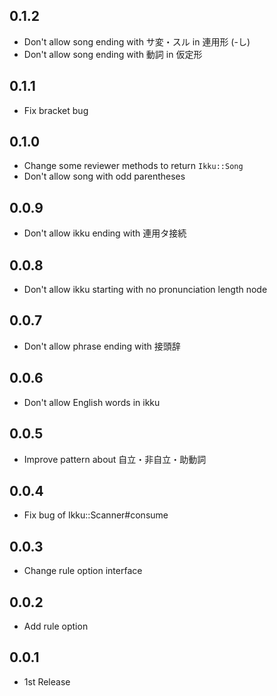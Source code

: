 ## 0.1.2
- Don't allow song ending with サ変・スル in 連用形 (-し)
- Don't allow song ending with 動詞 in 仮定形

## 0.1.1
- Fix bracket bug

## 0.1.0
- Change some reviewer methods to return `Ikku::Song`
- Don't allow song with odd parentheses

## 0.0.9
- Don't allow ikku ending with 連用タ接続

## 0.0.8
- Don't allow ikku starting with no pronunciation length node

## 0.0.7
- Don't allow phrase ending with 接頭辞

## 0.0.6
- Don't allow English words in ikku

## 0.0.5
- Improve pattern about 自立・非自立・助動詞

## 0.0.4
- Fix bug of Ikku::Scanner#consume

## 0.0.3
- Change rule option interface

## 0.0.2
- Add rule option

## 0.0.1
- 1st Release
